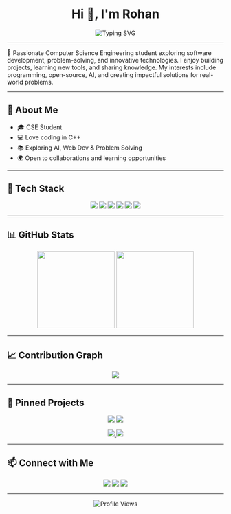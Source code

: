 <h1 align="center">Hi 👋, I'm Rohan</h1>

<p align="center">
  <img src="https://readme-typing-svg.herokuapp.com?font=Fira+Code&size=24&pause=1000&color=36BCF7&center=true&vCenter=true&width=550&lines=Computer+Science+Engineering+Student;Passionate+Developer+%F0%9F%92%BB;Lifelong+Learner+%F0%9F%93%9A;Open+Source+Enthusiast+%F0%9F%9A%80" alt="Typing SVG" />
</p>

---

🚀 Passionate Computer Science Engineering student exploring software development, problem-solving, and innovative technologies. I enjoy building projects, learning new tools, and sharing knowledge. My interests include programming, open-source, AI, and creating impactful solutions for real-world problems.  

---

## 🌟 About Me  
- 🎓 CSE Student  
- 💻 Love coding in C++  
- 📚 Exploring AI, Web Dev & Problem Solving  
- 🌍 Open to collaborations and learning opportunities  

---

## 🔧 Tech Stack  
<p align="center">
  <img src="https://img.shields.io/badge/C++-00599C?style=for-the-badge&logo=cplusplus&logoColor=white" />
  <img src="https://img.shields.io/badge/Java-ED8B00?style=for-the-badge&logo=openjdk&logoColor=white" />
  <img src="https://img.shields.io/badge/Python-3776AB?style=for-the-badge&logo=python&logoColor=white" />
  <img src="https://img.shields.io/badge/Git-F05032?style=for-the-badge&logo=git&logoColor=white" />
  <img src="https://img.shields.io/badge/GitHub-181717?style=for-the-badge&logo=github&logoColor=white" />
  <img src="https://img.shields.io/badge/VS_Code-007ACC?style=for-the-badge&logo=visual-studio-code&logoColor=white" />
</p>

---

## 📊 GitHub Stats  
<p align="center">
  <img src="https://github-readme-stats.vercel.app/api?username=RohanSoni05070&show_icons=true&theme=tokyonight" height="180" />
  <img src="https://github-readme-stats.vercel.app/api/top-langs/?username=RohanSoni0507&layout=compact&theme=tokyonight" height="180" />
</p>

---

## 📈 Contribution Graph  
<p align="center">
  <img src="https://github-readme-activity-graph.vercel.app/graph?username=RohanSoni0507&theme=tokyo-night" />
</p>

---

## 📌 Pinned Projects  
<p align="center">
  <a href="https://github.com/RohanSoni0507/BookWise4.0">
    <img src="https://github-readme-stats.vercel.app/api/pin/?username=kanishka8590&repo=TaskManagementTool&theme=tokyonight" />
  </a>
  <a href="https://github.com/RohanSoni0507/NewsPortal-WebAp">
    <img src="https://github-readme-stats.vercel.app/api/pin/?username=kanishka8590&repo=WeatherApp&theme=tokyonight" />
  </a>
</p>

<p align="center">
  <a href="https://github.com/RohanSoni0507/Round-Robin-Scheduler-Simulation-WebApp">
    <img src="https://github-readme-stats.vercel.app/api/pin/?username=kanishka8590&repo=ExamManagementSystem&theme=tokyonight" />
  </a>
  <a href="https://github.com/RohanSoni0507/Voice-Activated-Personal-Assistant-WebApp">
    <img src="https://github-readme-stats.vercel.app/api/pin/?username=kanishka8590&repo=ShoppingCartWebapp&theme=tokyonight" />
  </a>
</p>

---


## 📫 Connect with Me  
<p align="center">
  <a href="https://www.linkedin.com/in/kanishka-sharma-13abb7351/"><img src="https://img.shields.io/badge/LinkedIn-blue?style=for-the-badge&logo=linkedin" /></a>
  <a href="mailto:ks8590@srmist.edu.in"><img src="https://img.shields.io/badge/Email-red?style=for-the-badge&logo=gmail&logoColor=white" /></a>
  <a href="https://drive.google.com/file/d/1HjMaf9jBIOGDtPV7-4oiobq8nxnJKvQs/view?usp=sharing"><img src="https://img.shields.io/badge/Portfolio-000000?style=for-the-badge&logo=react&logoColor=white" /></a> 
</p>

---

<p align="center">
  <img src="https://komarev.com/ghpvc/?username=RohanSoni0507&label=Profile%20Views&color=blue&style=flat-square" alt="Profile Views" />
</p>
